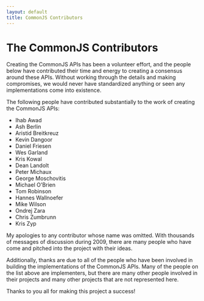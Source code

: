 ```yaml
---
layout: default
title: CommonJS Contributors
---
```


The CommonJS Contributors
=========================

Creating the CommonJS APIs has been a volunteer effort, and the people below have contributed their time and energy to creating a consensus around these APIs. Without working through the details and making compromises, we would never have standardized anything or seen any implementations come into existence.

The following people have contributed substantially to the work of creating the CommonJS APIs:

* Ihab Awad
* Ash Berlin
* Aristid Breitkreuz
* Kevin Dangoor
* Daniel Friesen
* Wes Garland
* Kris Kowal
* Dean Landolt
* Peter Michaux
* George Moschovitis
* Michael O'Brien
* Tom Robinson
* Hannes Wallnoefer
* Mike Wilson
* Ondrej Zara
* Chris Zumbrunn
* Kris Zyp

My apologies to any contributor whose name was omitted. With thousands of messages of discussion during 2009, there are many people who have come and pitched into the project with their ideas.

Additionally, thanks are due to all of the people who have been involved in building the implementations of the CommonJS APIs. Many of the people on the list above are implementers, but there are many other people involved in their projects and many other projects that are not represented here.

Thanks to you all for making this project a success!
